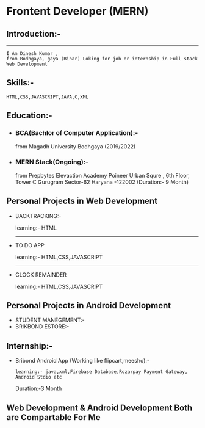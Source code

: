 # Frontent Developer (MERN)

## Introduction:-

---

    I Am Dinesh Kumar ,
    from Bodhgaya, gaya (Bihar) Loking for job or internship in Full stack Web Development

## Skills:-

    HTML,CSS,JAVASCRIPT,JAVA,C,XML

## Education:-

- ### BCA(Bachlor of Computer Application):-

  from Magadh University Bodhgaya (2019/2022)

- ### MERN Stack(Ongoing):-
  from Prepbytes Elevaction Academy Poineer Urban Squre , 6th Floor, Tower C Gurugram
  Sector-62 Haryana -122002
  (Duration:- 9 Month)

## Personal Projects in Web Development

- BACKTRACKING:-

  learning:- HTML

  ***

- TO DO APP

  learning:- HTML,CSS,JAVASCRIPT

  ***

- CLOCK REMAINDER

  learning:- HTML,CSS,JAVASCRIPT

## Personal Projects in Android Development

- STUDENT MANEGEMENT:-
- BRIKBOND ESTORE:-

## Internship:-

- Bribond Android App (Working like flipcart,meesho):-

      learning:- java,xml,Firebase Database,Rozarpay Payment Gateway, Android Stdio etc

  Duration:-3 Month

## Web Development & Android Development Both are Compartable For Me

